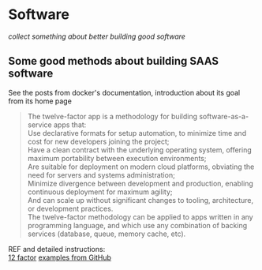 # Software
_collect something about better building good software_

## Some good methods about building SAAS software
See the posts from docker's documentation, introduction about its goal from its home page   
> The twelve-factor app is a methodology for building software-as-a-service apps that:  
> Use declarative formats for setup automation, to minimize time and cost for new developers joining the project;   
> Have a clean contract with the underlying operating system, offering maximum portability between execution environments;  
> Are suitable for deployment on modern cloud platforms, obviating the need for servers and systems administration;  
> Minimize divergence between development and production, enabling continuous deployment for maximum agility;  
> And can scale up without significant changes to tooling, architecture, or development practices.  
> The twelve-factor methodology can be applied to apps written in any programming language, and which use any combination of backing services (database, queue, memory cache, etc).

REF and detailed instructions:  
[12 factor](https://12factor.net/)
[examples from GitHub](https://github.com/docker/labs/tree/master/12factor)